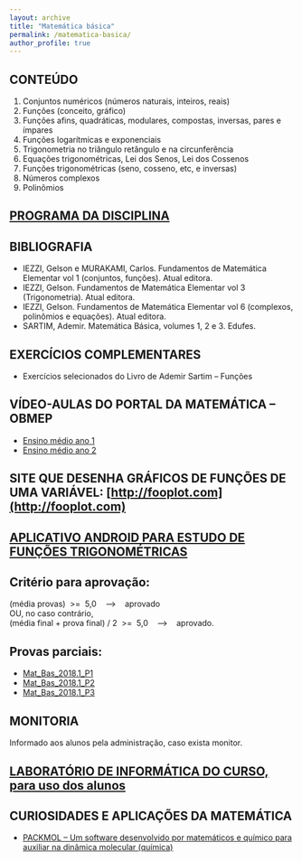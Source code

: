 ```yaml
---
layout: archive
title: "Matemática básica"
permalink: /matematica-basica/
author_profile: true
---
```


## CONTEÚDO

1.  Conjuntos numéricos (números naturais, inteiros, reais)
1.  Funções (conceito, gráfico)
1.  Funções afins, quadráticas, modulares, compostas, inversas, pares e ímpares
1.  Funções logarítmicas e exponenciais
1.  Trigonometria no triângulo retângulo e na circunferência
1.  Equações trigonométricas, Lei dos Senos, Lei dos Cossenos
1.  Funções trigonométricas (seno, cosseno, etc, e inversas)
1.  Números complexos
1.  Polinômios

## [PROGRAMA DA DISCIPLINA](http://www.matematicaaplicada.saomateus.ufes.br/sites/matematicaaplicada.saomateus.ufes.br/files/field/anexo/Matem%C3%A1tica%20B%C3%A1sica%20-%20DMA11166.pdf)

## BIBLIOGRAFIA

*   IEZZI, Gelson e MURAKAMI, Carlos. Fundamentos de Matemática Elementar vol 1 (conjuntos, funções). Atual editora.
*   IEZZI, Gelson. Fundamentos de Matemática Elementar vol 3 (Trigonometria). Atual editora.
*   IEZZI, Gelson. Fundamentos de Matemática Elementar vol 6 (complexos, polinômios e equações). Atual editora.
*   SARTIM, Ademir. Matemática Básica, volumes 1, 2 e 3\. Edufes.

## EXERCÍCIOS COMPLEMENTARES

*   Exercícios selecionados do Livro de Ademir Sartim – Funções

## VÍDEO-AULAS DO PORTAL DA MATEMÁTICA – OBMEP

*   [Ensino médio ano 1](https://portaldosaber.obmep.org.br/index.php/modulo/index?a=1#5)
*   [Ensino médio ano 2](https://portaldosaber.obmep.org.br/index.php/modulo/index?a=1#6)

## SITE QUE DESENHA GRÁFICOS DE FUNÇÕES DE UMA VARIÁVEL: [http://fooplot.com](http://fooplot.com)

## [APLICATIVO ANDROID PARA ESTUDO DE FUNÇÕES TRIGONOMÉTRICAS](https://play.google.com/store/apps/details?id=processing.test.trigonometrycircleandroid&hl=pt_BR)

## Critério para aprovação:  
(média provas)  >=  5,0    —>    aprovado  
OU, no caso contrário,  
(média final + prova final) / 2  >=  5,0    —>    aprovado.

## Provas parciais:

*   [Mat_Bas_2018.1_P1](https://drive.google.com/file/d/1BiXwtDi5IRPwsvQgQdiGxbD2dVPfn0sK/view?usp=sharing)
*   [Mat_Bas_2018.1_P2](https://drive.google.com/file/d/1S6YHbRqypAa2oE2rGcuHPoVUhng9xxD4/view?usp=sharing)
*   [Mat_Bas_2018.1_P3](https://drive.google.com/file/d/1g-AS1Bwdq2H2qx1Vxq721BvEGHceW4pE/view?usp=sharing)

<!--Respostas da terceira prova:

1.  (a) arccos x e arcsen x são as funções inversas de cos x e sen x, respectivamente  
    (b) e (c) [-1,1]
2.  (a) 5  
    (b) 3  
    (c) 5 e 3  
    (d) 2  
    (e) coeficiente do termo de maior grau é 3, e termo independente é -6  
    (f) Como os coeficientes do polinômio p(x) são todos reais, raízes complexas aparecem aos pares (ela e seu conjugado). Como o polinômio possui uma raiz complexa (não real) e seu grau é 3, ele possui 2 raízes complexas e 1 real.
3.  f(x) = (x-1)(x-5)(x+2)
4.  Raízes:  -2,  1 + raiz(3) i  e  1 – raiz(3) i
5.  x = (e+1) / (e-1)   inversa: f^-1(x) = (e^x+1) / (e^x-1)
6.  (a) As partes real e imaginária de z são   rho*cos theta   e   rho*sen theta,   respectivamente. Daí  
    |z| = raiz[ (rho*cos theta)^2 + (rho*sen theta)^2 ]  
    = raiz[ rho^2 (cos^2 theta + sen^2 theta) ]  
    = raiz[ rho^2 ]  
    = rho  
    (b) Escreva z_1 e z_2 na forma trigonométrica usando variáveis rho_1, rho_2, theta_1, theta_2 … Faça a soma z_1+z_2 na forma trigonométrica. Colocando partes em evidência, você verá aparecer  
    cos theta_1 * cos theta_2  +  sen theta_1 * sen theta_2  
    Isso é   cos( theta_1 – theta_2).  Conclua a desigualdade usando o fato que  
    -1  <=  cos( theta_1 – theta_2)  <=  1.-->

## MONITORIA

Informado aos alunos pela administração, caso exista monitor.

## [LABORATÓRIO DE INFORMÁTICA DO CURSO, para uso dos alunos](http://www.matematicaaplicada.saomateus.ufes.br/laborat%C3%B3rios)

## CURIOSIDADES E APLICAÇÕES DA MATEMÁTICA

*   [PACKMOL – Um software desenvolvido por matemáticos e químico para auxiliar na dinâmica molecular (química)](https://www.youtube.com/watch?v=SINkp_3yvi0)
